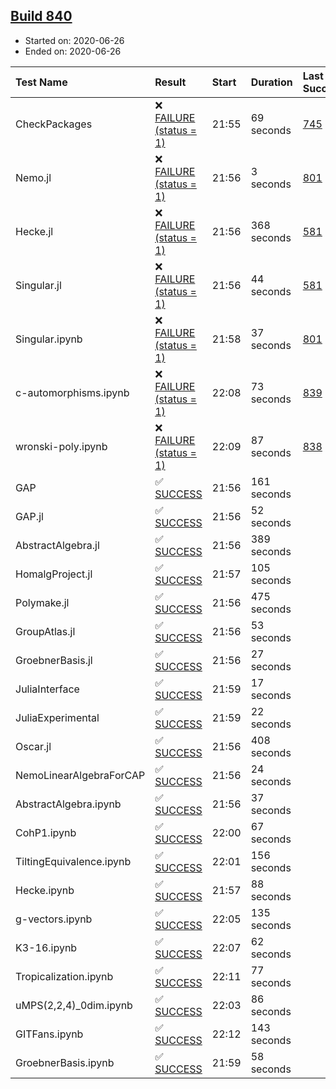 ## [Build 840](https://oscarci.mathematik.uni-kl.de/job/oscar-julia-1.4/840/)

* Started on: 2020-06-26
* Ended on: 2020-06-26

| Test Name    | Result | Start | Duration | Last Success | First Failure |
|:-------------|:-------|:------|:---------|:-------------|:--------------|
| CheckPackages | ❌ [FAILURE (status = 1)](https://oscarci.mathematik.uni-kl.de/job/oscar-julia-1.4/840/artifact/logs/build-840/CheckPackages.log) | 21:55 | 69 seconds | [745](https://oscarci.mathematik.uni-kl.de/job/oscar-julia-1.4/745/) | [746](https://oscarci.mathematik.uni-kl.de/job/oscar-julia-1.4/746/) |
| Nemo.jl | ❌ [FAILURE (status = 1)](https://oscarci.mathematik.uni-kl.de/job/oscar-julia-1.4/840/artifact/logs/build-840/Nemo.jl.log) | 21:56 | 3 seconds | [801](https://oscarci.mathematik.uni-kl.de/job/oscar-julia-1.4/801/) | [802](https://oscarci.mathematik.uni-kl.de/job/oscar-julia-1.4/802/) |
| Hecke.jl | ❌ [FAILURE (status = 1)](https://oscarci.mathematik.uni-kl.de/job/oscar-julia-1.4/840/artifact/logs/build-840/Hecke.jl.log) | 21:56 | 368 seconds | [581](https://oscarci.mathematik.uni-kl.de/job/oscar-julia-1.4/581/) | [582](https://oscarci.mathematik.uni-kl.de/job/oscar-julia-1.4/582/) |
| Singular.jl | ❌ [FAILURE (status = 1)](https://oscarci.mathematik.uni-kl.de/job/oscar-julia-1.4/840/artifact/logs/build-840/Singular.jl.log) | 21:56 | 44 seconds | [581](https://oscarci.mathematik.uni-kl.de/job/oscar-julia-1.4/581/) | [582](https://oscarci.mathematik.uni-kl.de/job/oscar-julia-1.4/582/) |
| Singular.ipynb | ❌ [FAILURE (status = 1)](https://oscarci.mathematik.uni-kl.de/job/oscar-julia-1.4/840/artifact/logs/build-840/Singular.ipynb.log) | 21:58 | 37 seconds | [801](https://oscarci.mathematik.uni-kl.de/job/oscar-julia-1.4/801/) | [802](https://oscarci.mathematik.uni-kl.de/job/oscar-julia-1.4/802/) |
| c-automorphisms.ipynb | ❌ [FAILURE (status = 1)](https://oscarci.mathematik.uni-kl.de/job/oscar-julia-1.4/840/artifact/logs/build-840/c-automorphisms.ipynb.log) | 22:08 | 73 seconds | [839](https://oscarci.mathematik.uni-kl.de/job/oscar-julia-1.4/839/) | [840](https://oscarci.mathematik.uni-kl.de/job/oscar-julia-1.4/840/) |
| wronski-poly.ipynb | ❌ [FAILURE (status = 1)](https://oscarci.mathematik.uni-kl.de/job/oscar-julia-1.4/840/artifact/logs/build-840/wronski-poly.ipynb.log) | 22:09 | 87 seconds | [838](https://oscarci.mathematik.uni-kl.de/job/oscar-julia-1.4/838/) | [839](https://oscarci.mathematik.uni-kl.de/job/oscar-julia-1.4/839/) |
| GAP | ✅ [SUCCESS](https://oscarci.mathematik.uni-kl.de/job/oscar-julia-1.4/840/artifact/logs/build-840/GAP.log) | 21:56 | 161 seconds |  |  |
| GAP.jl | ✅ [SUCCESS](https://oscarci.mathematik.uni-kl.de/job/oscar-julia-1.4/840/artifact/logs/build-840/GAP.jl.log) | 21:56 | 52 seconds |  |  |
| AbstractAlgebra.jl | ✅ [SUCCESS](https://oscarci.mathematik.uni-kl.de/job/oscar-julia-1.4/840/artifact/logs/build-840/AbstractAlgebra.jl.log) | 21:56 | 389 seconds |  |  |
| HomalgProject.jl | ✅ [SUCCESS](https://oscarci.mathematik.uni-kl.de/job/oscar-julia-1.4/840/artifact/logs/build-840/HomalgProject.jl.log) | 21:57 | 105 seconds |  |  |
| Polymake.jl | ✅ [SUCCESS](https://oscarci.mathematik.uni-kl.de/job/oscar-julia-1.4/840/artifact/logs/build-840/Polymake.jl.log) | 21:56 | 475 seconds |  |  |
| GroupAtlas.jl | ✅ [SUCCESS](https://oscarci.mathematik.uni-kl.de/job/oscar-julia-1.4/840/artifact/logs/build-840/GroupAtlas.jl.log) | 21:56 | 53 seconds |  |  |
| GroebnerBasis.jl | ✅ [SUCCESS](https://oscarci.mathematik.uni-kl.de/job/oscar-julia-1.4/840/artifact/logs/build-840/GroebnerBasis.jl.log) | 21:56 | 27 seconds |  |  |
| JuliaInterface | ✅ [SUCCESS](https://oscarci.mathematik.uni-kl.de/job/oscar-julia-1.4/840/artifact/logs/build-840/JuliaInterface.log) | 21:59 | 17 seconds |  |  |
| JuliaExperimental | ✅ [SUCCESS](https://oscarci.mathematik.uni-kl.de/job/oscar-julia-1.4/840/artifact/logs/build-840/JuliaExperimental.log) | 21:59 | 22 seconds |  |  |
| Oscar.jl | ✅ [SUCCESS](https://oscarci.mathematik.uni-kl.de/job/oscar-julia-1.4/840/artifact/logs/build-840/Oscar.jl.log) | 21:56 | 408 seconds |  |  |
| NemoLinearAlgebraForCAP | ✅ [SUCCESS](https://oscarci.mathematik.uni-kl.de/job/oscar-julia-1.4/840/artifact/logs/build-840/NemoLinearAlgebraForCAP.log) | 21:56 | 24 seconds |  |  |
| AbstractAlgebra.ipynb | ✅ [SUCCESS](https://oscarci.mathematik.uni-kl.de/job/oscar-julia-1.4/840/artifact/logs/build-840/AbstractAlgebra.ipynb.log) | 21:56 | 37 seconds |  |  |
| CohP1.ipynb | ✅ [SUCCESS](https://oscarci.mathematik.uni-kl.de/job/oscar-julia-1.4/840/artifact/logs/build-840/CohP1.ipynb.log) | 22:00 | 67 seconds |  |  |
| TiltingEquivalence.ipynb | ✅ [SUCCESS](https://oscarci.mathematik.uni-kl.de/job/oscar-julia-1.4/840/artifact/logs/build-840/TiltingEquivalence.ipynb.log) | 22:01 | 156 seconds |  |  |
| Hecke.ipynb | ✅ [SUCCESS](https://oscarci.mathematik.uni-kl.de/job/oscar-julia-1.4/840/artifact/logs/build-840/Hecke.ipynb.log) | 21:57 | 88 seconds |  |  |
| g-vectors.ipynb | ✅ [SUCCESS](https://oscarci.mathematik.uni-kl.de/job/oscar-julia-1.4/840/artifact/logs/build-840/g-vectors.ipynb.log) | 22:05 | 135 seconds |  |  |
| K3-16.ipynb | ✅ [SUCCESS](https://oscarci.mathematik.uni-kl.de/job/oscar-julia-1.4/840/artifact/logs/build-840/K3-16.ipynb.log) | 22:07 | 62 seconds |  |  |
| Tropicalization.ipynb | ✅ [SUCCESS](https://oscarci.mathematik.uni-kl.de/job/oscar-julia-1.4/840/artifact/logs/build-840/Tropicalization.ipynb.log) | 22:11 | 77 seconds |  |  |
| uMPS(2,2,4)_0dim.ipynb | ✅ [SUCCESS](https://oscarci.mathematik.uni-kl.de/job/oscar-julia-1.4/840/artifact/logs/build-840/uMPS-2-2-4-_0dim.ipynb.log) | 22:03 | 86 seconds |  |  |
| GITFans.ipynb | ✅ [SUCCESS](https://oscarci.mathematik.uni-kl.de/job/oscar-julia-1.4/840/artifact/logs/build-840/GITFans.ipynb.log) | 22:12 | 143 seconds |  |  |
| GroebnerBasis.ipynb | ✅ [SUCCESS](https://oscarci.mathematik.uni-kl.de/job/oscar-julia-1.4/840/artifact/logs/build-840/GroebnerBasis.ipynb.log) | 21:59 | 58 seconds |  |  |
